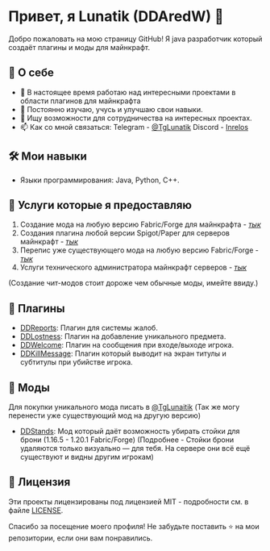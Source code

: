 # Привет, я Lunatik (DDAredW) 👋

Добро пожаловать на мою страницу GitHub! Я java разработчик который создаёт плагины и моды для майнкрафт.

## 🚀 О себе

- 🔭 В настоящее время работаю над интересными проектами в области плагинов для майнкрафта
- 🌱 Постоянно изучаю, учусь и улучшаю свои навыки.
- 👯 Ищу возможности для сотрудничества на интересных проектах.
- 📫 Как со мной связаться: Telegram - [@TgLunatik](https://t.me/TgLunatik) Discord - [Inrelos](https://discord.gg/PzTPKz9KXW) 

## 🛠️ Мои навыки

- Языки программирования: Java, Python, C++.

## 💩 Услуги которые я предоставляю

1. Создание мода на любую версию Fabric/Forge для майнкрафта - [*тык*](https://github.com/DDAredW/DDAredW/blob/main/LINKS.md)
2. Создания плагина любой версии Spigot/Paper для серверов майнкрафт - [*тык*](https://github.com/DDAredW/DDAredW/blob/main/LINKS.md)
3. Перепис уже существующего мода на любую версию Fabric/Forge - [*тык*](https://github.com/DDAredW/DDAredW/blob/main/LINKS.md)
4. Услуги технического администратора майнкрафт серверов - [*тык*](https://github.com/DDAredW/DDAredW/blob/main/LINKS.md)

(Создание чит-модов стоит дороже чем обычные моды, имейте ввиду.)

## 🌟 Плагины

- [DDReports](https://github.com/DDAredW/DDReports): Плагин для системы жалоб.
- [DDLostness](https://github.com/DDAredW/DDLostness): Плагин на добавление уникального предмета.
- [DDWelcome](https://github.com/DDAredW/DDWelcome): Плагин на сообщения при входе/выходе игрока.
- [DDKillMessage](https://github.com/DDAredW/DDKillMessage): Плагин который выводит на экран титулы и субтитулы при убийстве игрока. 


## 🌟 Моды 
Для покупки уникального мода писать в [@TgLunaitik](https://t.me/TgLunatik) (Так же могу перенести уже существующий мод на другую версию)
- [DDStands](https://github.com/DDAredW/DDStands): Мод который даёт возможность убирать стойки для брони (1.16.5 - 1.20.1 Fabric/Forge)
(Подробнее - Стойки брони удаляются только визуально — для тебя. На сервере они всё ещё существуют и видны другим игрокам)


## 📄 Лицензия

Эти проекты лицензированы под лицензией MIT - подробности см. в файле [LICENSE](LICENSE).

Спасибо за посещение моего профиля! Не забудьте поставить ⭐️ на мои репозитории, если они вам понравились.

